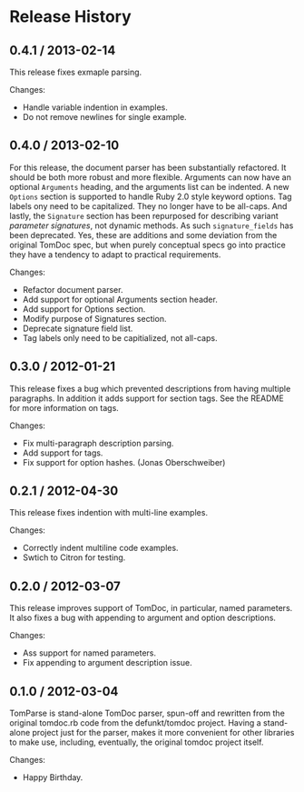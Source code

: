 # Release History

## 0.4.1 / 2013-02-14

This release fixes exmaple parsing.

Changes:

* Handle variable indention in examples.
* Do not remove newlines for single example.


## 0.4.0 / 2013-02-10

For this release, the document parser has been substantially refactored.
It should be both more robust and more flexible. Arguments can now
have an optional `Arguments` heading, and the arguments list can be
indented. A new `Options` section is supported to handle Ruby 2.0 style
keyword options. Tag labels ony need to be capitalized. They no longer
have to be all-caps. And lastly, the `Signature` section has been
repurposed for describing variant *parameter signatures*, not dynamic
methods. As such `signature_fields` has been deprecated. Yes, these
are additions and some deviation from the original TomDoc spec, but
when purely conceptual specs go into practice they have a tendency to 
adapt to practical requirements.

Changes:

* Refactor document parser.
* Add support for optional Arguments section header.
* Add support for Options section.
* Modify purpose of Signatures section.
* Deprecate signature field list.
* Tag labels only need to be capitialized, not all-caps.


## 0.3.0 / 2012-01-21

This release fixes a bug which prevented descriptions from having
multiple paragraphs. In addition it adds support for section tags.
See the README for more information on tags.

Changes:

* Fix multi-paragraph description parsing.
* Add support for tags.
* Fix support for option hashes. (Jonas Oberschweiber)


## 0.2.1 / 2012-04-30

This release fixes indention with multi-line examples.

Changes:

* Correctly indent multiline code examples.
* Swtich to Citron for testing.


## 0.2.0 / 2012-03-07

This release improves support of TomDoc, in particular, named parameters. It also
fixes a bug with appending to argument and option descriptions.

Changes:

* Ass support for named parameters.
* Fix appending to argument description issue.


## 0.1.0 / 2012-03-04

TomParse is stand-alone TomDoc parser, spun-off and rewritten from the original
tomdoc.rb code from the defunkt/tomdoc project. Having a stand-alone project
just for the parser, makes it more convenient for other libraries to make use,
including, eventually, the original tomdoc project itself.

Changes:

* Happy Birthday.

